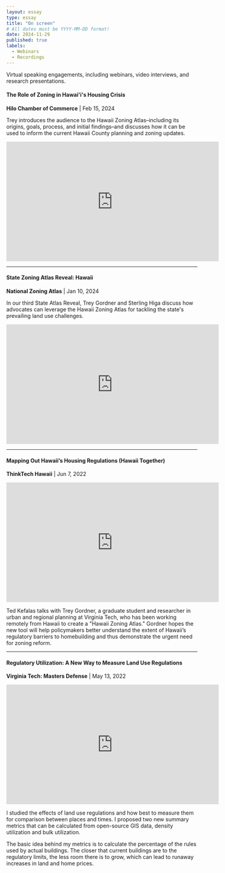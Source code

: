 ```yaml
---
layout: essay
type: essay
title: "On screen"
# All dates must be YYYY-MM-DD format!
date: 2024-11-29
published: true
labels:
  - Webinars
  - Recordings
---
```


Virtual speaking engagements, including webinars, video interviews, and research presentations.

#### The Role of Zoning in Hawai'i's Housing Crisis
**Hilo Chamber of Commerce** | Feb 15, 2024

Trey introduces the audience to the Hawaii Zoning Atlas–including its origins, goals, process, and initial findings–and discusses how it can be used to inform the current Hawaii County planning and zoning updates. 

<iframe width="560" height="315" src="https://www.youtube.com/embed/mkSZ05W9JAk?si=mR7nYKdwPjd0YmoK" title="YouTube video player" frameborder="0" allow="accelerometer; autoplay; clipboard-write; encrypted-media; gyroscope; picture-in-picture; web-share" referrerpolicy="strict-origin-when-cross-origin" allowfullscreen></iframe>

---

#### State Zoning Atlas Reveal: Hawaii
**National Zoning Atlas** | Jan 10, 2024

In our third State Atlas Reveal, Trey Gordner and Sterling Higa discuss how advocates can leverage the Hawaii Zoning Atlas for tackling the state's prevailing land use challenges.

<iframe width="560" height="315" src="https://www.youtube.com/embed/1BLN3iTP4zs?si=I5yV4CEsrieZUSnN" title="YouTube video player" frameborder="0" allow="accelerometer; autoplay; clipboard-write; encrypted-media; gyroscope; picture-in-picture; web-share" referrerpolicy="strict-origin-when-cross-origin" allowfullscreen></iframe>

---

<!-- 
Not ready yet, look for recording:
Exploring Equity in Zoning with the Hawaii Zoning Atlas (APAHI Webinar) 12/22/23 
https://www.eventbrite.com/e/apahi-program-exploring-equity-in-zoning-with-the-hawaii-zoning-atlas-tickets-771317991877 --> 

#### Mapping Out Hawaii’s Housing Regulations (Hawaii Together)
**ThinkTech Hawaii** | Jun 7, 2022

<iframe width="560" height="315" src="https://www.youtube.com/embed/mp1Hq_Cb5zY?si=NDAPagLxMB2W5ObQ" title="YouTube video player" frameborder="0" allow="accelerometer; autoplay; clipboard-write; encrypted-media; gyroscope; picture-in-picture; web-share" referrerpolicy="strict-origin-when-cross-origin" allowfullscreen></iframe>

Ted Kefalas talks with Trey Gordner, a graduate student and researcher in urban and regional planning at Virginia Tech, who has been working remotely from Hawaii to create a "Hawaii Zoning Atlas." Gordner hopes the new tool will help policymakers better understand the extent of Hawaii’s regulatory barriers to homebuilding and thus demonstrate the urgent need for zoning reform.

---

#### Regulatory Utilization: A New Way to Measure Land Use Regulations
**Virginia Tech: Masters Defense** | May 13, 2022

<iframe width="560" height="315" src="https://www.youtube.com/embed/Q039zSy9blc?si=Tc2UyXKRU3POOUhg" title="YouTube video player" frameborder="0" allow="accelerometer; autoplay; clipboard-write; encrypted-media; gyroscope; picture-in-picture; web-share" referrerpolicy="strict-origin-when-cross-origin" allowfullscreen></iframe>

I studied the effects of land use regulations and how best to measure them for comparison between places and times. I proposed two new summary metrics that can be calculated from open-source GIS data, density utilization and bulk utilization. 

The basic idea behind my metrics is to calculate the percentage of the rules used by actual buildings. The closer that current buildings are to the regulatory limits, the less room there is to grow, which can lead to runaway increases in land and home prices.